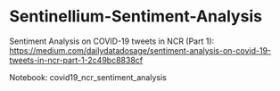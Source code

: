 # Sentinellium-Sentiment-Analysis

Sentiment Analysis on COVID-19 tweets in NCR (Part 1): https://medium.com/dailydatadosage/sentiment-analysis-on-covid-19-tweets-in-ncr-part-1-2c49bc8838cf

Notebook: covid19_ncr_sentiment_analysis
